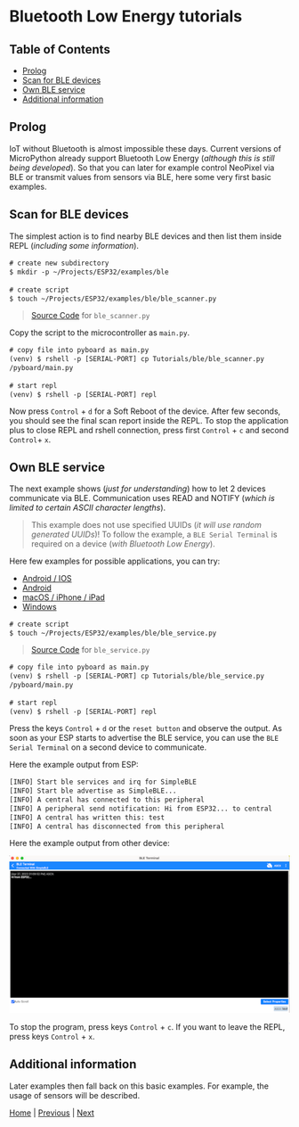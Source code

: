 # Bluetooth Low Energy tutorials

## Table of Contents

- [Prolog](#prolog)
- [Scan for BLE devices](#scan-for-ble-devices)
- [Own BLE service](#own-ble-service)
- [Additional information](#additional-information)

## Prolog

IoT without Bluetooth is almost impossible these days. Current versions of MicroPython already support Bluetooth Low Energy (_although this is still being developed_). So that you can later for example control NeoPixel via BLE or transmit values from sensors via BLE, here some very first basic examples.

## Scan for BLE devices

The simplest action is to find nearby BLE devices and then list them inside REPL (_including some information_).

```shell
# create new subdirectory
$ mkdir -p ~/Projects/ESP32/examples/ble

# create script
$ touch ~/Projects/ESP32/examples/ble/ble_scanner.py
```

> [Source Code](../examples/ble/ble_scanner.py) for `ble_scanner.py`

Copy the script to the microcontroller as `main.py`.

```shell
# copy file into pyboard as main.py
(venv) $ rshell -p [SERIAL-PORT] cp Tutorials/ble/ble_scanner.py /pyboard/main.py

# start repl
(venv) $ rshell -p [SERIAL-PORT] repl
```

Now press `Control` + `d` for a Soft Reboot of the device. After few seconds, you should see the final scan report inside the REPL. To stop the application plus to close REPL and rshell connection, press first `Control` + `c` and second `Control`+ `x`.

## Own BLE service

The next example shows (_just for understanding_) how to let 2 devices communicate via BLE. Communication uses READ and NOTIFY (_which is limited to certain ASCII character lengths_).

> This example does not use specified UUIDs (_it will use random generated UUIDs_)! To follow the example, a `BLE Serial Terminal` is required on a device (_with Bluetooth Low Energy_).

Here few examples for possible applications, you can try:

- [Android / IOS](https://punchthrough.com/lightblue/)
- [Android](https://play.google.com/store/apps/details?id=com.mightyit.gops.bleterminal&hl=de&gl=US&pli=1)
- [macOS / iPhone / iPad](https://apps.apple.com/de/app/ble-terminal-hm-10/id1398703795)
- [Windows](https://apps.microsoft.com/store/detail/bluetooth-serial-terminal/9WZDNCRDFST8?hl=de-de&gl=de&activetab=pivot%3Aoverviewtab)

```shell
# create script
$ touch ~/Projects/ESP32/examples/ble/ble_service.py
```

> [Source Code](../examples/ble/ble_service.py) for `ble_service.py`

```shell
# copy file into pyboard as main.py
(venv) $ rshell -p [SERIAL-PORT] cp Tutorials/ble/ble_service.py /pyboard/main.py

# start repl
(venv) $ rshell -p [SERIAL-PORT] repl
```

Press the keys `Control` + `d` or the `reset button` and observe the output. As soon as your ESP starts to advertise the BLE service, you can use the `BLE Serial Terminal` on a second device to communicate.

Here the example output from ESP:

```
[INFO] Start ble services and irq for SimpleBLE
[INFO] Start ble advertise as SimpleBLE...
[INFO] A central has connected to this peripheral
[INFO] A peripheral send notification: Hi from ESP32... to central
[INFO] A central has written this: test
[INFO] A central has disconnected from this peripheral
```

Here the example output from other device:

![008_ble_serial_terminal.png](../images/examples/008_ble_serial_terminal.png)

To stop the program, press keys `Control` + `c`. If you want to leave the REPL, press keys `Control` + `x`.

## Additional information

Later examples then fall back on this basic examples. For example, the usage of sensors will be described.

[Home](https://github.com/Lupin3000/ESP) | [Previous](./007_wlan_tutorials.md) | [Next]()
